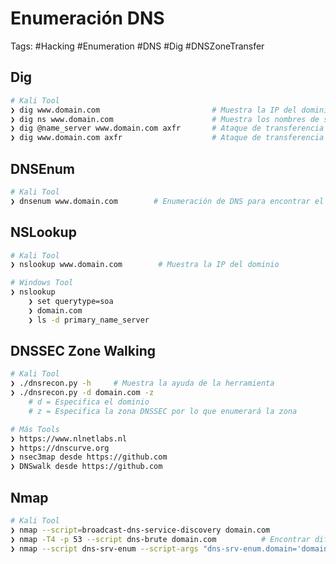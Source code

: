 # Enumeración DNS

Tags: #Hacking #Enumeration #DNS #Dig #DNSZoneTransfer 

## Dig

```bash 
# Kali Tool 
❯ dig www.domain.com                         # Muestra la IP del dominio 
❯ dig ns www.domain.com                      # Muestra los nombres de servidores 
❯ dig @name_server www.domain.com axfr       # Ataque de transferencia de zona 
❯ dig www.domain.com axfr                    # Ataque de transferencia de zona 
```

## DNSEnum

```bash 
# Kali Tool 
❯ dnsenum www.domain.com        # Enumeración de DNS para encontrar el nombre del servidor, direcciones de hosts y los records
```

## NSLookup

```bash 
# Kali Tool 
❯ nslookup www.domain.com        # Muestra la IP del dominio 

# Windows Tool 
❯ nslookup 
	❯ set querytype=soa
	❯ domain.com  
	❯ ls -d primary_name_server 
```

## DNSSEC Zone Walking 

```bash 
# Kali Tool 
❯ ./dnsrecon.py -h     # Muestra la ayuda de la herramienta 
❯ ./dnsrecon.py -d domain.com -z 
	# d = Especifica el dominio 
	# z = Especifica la zona DNSSEC por lo que enumerará la zona 
```

```bash 
# Más Tools 
❯ https://www.nlnetlabs.nl
❯ https://dnscurve.org 
❯ nsec3map desde https://github.com 
❯ DNSwalk desde https://github.com 
```

## Nmap 

```bash 
# Kali Tool 
❯ nmap --script=broadcast-dns-service-discovery domain.com 
❯ nmap -T4 -p 53 --script dns-brute domain.com          # Encontrar diferentes hostnames 
❯ nmap --script dns-srv-enum --script-args "dns-srv-enum.domain='domain.com'"  # Muestra el servicio 
```